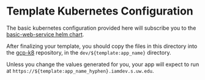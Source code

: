 # Template Kubernetes Configuration

The basic kubernetes configuration provided here will subscribe you
to the [basic-web-service helm chart].

After finalizing your template, you should copy the files in this directory
into the [gcp-k8] repository, in the `dev/${template:app_name}` directory.

Unless you change the values generated for you, your app will
expect to run at `https://${template:app_name_hyphen}.iamdev.s.uw.edu`.


[gcp-k8]: https://github.com/uwit-iam/gcp-k8
[basic-web-service helm chart]: https://github.com/uw-iti-app-platform/helm-charts
